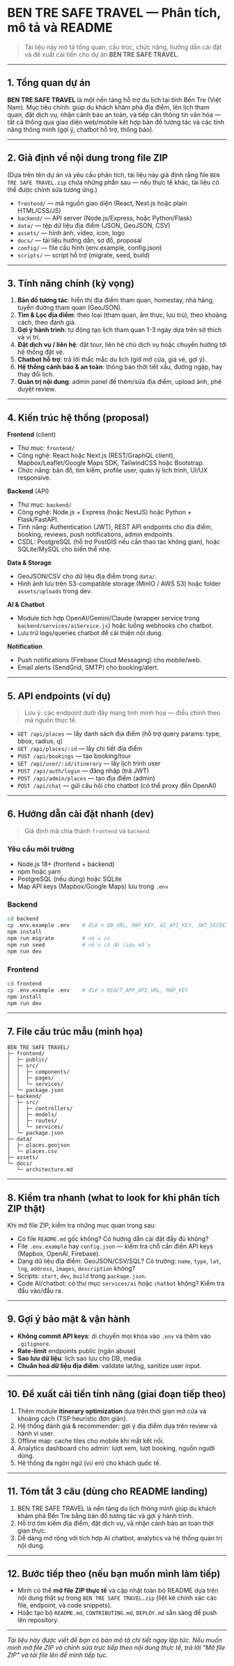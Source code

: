 # BEN TRE SAFE TRAVEL — Phân tích, mô tả và README

> Tài liệu này mô tả tổng quan, cấu trúc, chức năng, hướng dẫn cài đặt và đề xuất cải tiến cho dự án **BEN TRE SAFE TRAVEL**.

---

## 1. Tổng quan dự án

**BEN TRE SAFE TRAVEL** là một nền tảng hỗ trợ du lịch tại tỉnh Bến Tre (Việt Nam). Mục tiêu chính: giúp du khách khám phá địa điểm, lên lịch tham quan, đặt dịch vụ, nhận cảnh báo an toàn, và tiếp cận thông tin văn hóa — tất cả thông qua giao diện web/mobile kết hợp bản đồ tương tác và các tính năng thông minh (gợi ý, chatbot hỗ trợ, thông báo).

---

## 2. Giả định về nội dung trong file ZIP

(Dựa trên tên dự án và yêu cầu phân tích, tài liệu này giả định rằng file `BEN TRE SAFE TRAVEL.zip` chứa những phần sau — nếu thực tế khác, tài liệu có thể được chỉnh sửa tương ứng.)

* `frontend/` — mã nguồn giao diện (React, Next.js hoặc plain HTML/CSS/JS)
* `backend/` — API server (Node.js/Express, hoặc Python/Flask)
* `data/` — tệp dữ liệu địa điểm (JSON, GeoJSON, CSV)
* `assets/` — hình ảnh, video, icon, logo
* `docs/` — tài liệu hướng dẫn, sơ đồ, proposal
* `config/` — file cấu hình (env.example, config.json)
* `scripts/` — script hỗ trợ (migrate, seed, build)

---

## 3. Tính năng chính (kỳ vọng)

1. **Bản đồ tương tác**: hiển thị địa điểm tham quan, homestay, nhà hàng, tuyến đường tham quan (GeoJSON).
2. **Tìm & Lọc địa điểm**: theo loại (tham quan, ẩm thực, lưu trú), theo khoảng cách, theo đánh giá.
3. **Gợi ý hành trình**: tự động tạo lịch tham quan 1-3 ngày dựa trên sở thích và vị trí.
4. **Đặt dịch vụ / liên hệ**: đặt tour, liên hệ chủ dịch vụ hoặc chuyển hướng tới hệ thống đặt vé.
5. **Chatbot hỗ trợ**: trả lời thắc mắc du lịch (giờ mở cửa, giá vé, gợi ý).
6. **Hệ thống cảnh báo & an toàn**: thông báo thời tiết xấu, đường ngập, hay thay đổi lịch.
7. **Quản trị nội dung**: admin panel để thêm/sửa địa điểm, upload ảnh, phê duyệt review.

---

## 4. Kiến trúc hệ thống (proposal)

**Frontend** (client)

* Thư mục: `frontend/`
* Công nghệ: React hoặc Next.js (REST/GraphQL client), Mapbox/Leaflet/Google Maps SDK, TailwindCSS hoặc Bootstrap.
* Chức năng: bản đồ, tìm kiếm, profile user, quản lý lịch trình, UI/UX responsive.

**Backend** (API)

* Thư mục: `backend/`
* Công nghệ: Node.js + Express (hoặc NestJS) hoặc Python + Flask/FastAPI.
* Tính năng: Authentication (JWT), REST API endpoints cho địa điểm, booking, reviews, push notifications, admin endpoints.
* CSDL: PostgreSQL (hỗ trợ PostGIS nếu cần thao tác không gian), hoặc SQLite/MySQL cho biến thể nhẹ.

**Data & Storage**

* GeoJSON/CSV cho dữ liệu địa điểm trong `data/`.
* Hình ảnh lưu trên S3-compatible storage (MinIO / AWS S3) hoặc folder `assets/uploads` trong dev.

**AI & Chatbot**

* Module tích hợp OpenAI/Gemini/Claude (wrapper service trong `backend/services/aiService.js`) hoặc luồng webhooks cho chatbot.
* Lưu trữ logs/queries chatbot để cải thiện nội dung.

**Notification**

* Push notifications (Firebase Cloud Messaging) cho mobile/web.
* Email alerts (SendGrid, SMTP) cho booking/alert.

---

## 5. API endpoints (ví dụ)

> Lưu ý: các endpoint dưới đây mang tính minh họa — điều chỉnh theo mã nguồn thực tế.

* `GET /api/places` — lấy danh sách địa điểm (hỗ trợ query params: type, bbox, radius, q)
* `GET /api/places/:id` — lấy chi tiết địa điểm
* `POST /api/bookings` — tạo booking/tour
* `GET /api/user/:id/itinerary` — lấy lịch trình user
* `POST /api/auth/login` — đăng nhập (trả JWT)
* `POST /api/admin/places` — tạo địa điểm (admin)
* `POST /api/chat` — gửi câu hỏi cho chatbot (có thể proxy đến OpenAI)

---

## 6. Hướng dẫn cài đặt nhanh (dev)

> Giả định mã chia thành `frontend` và `backend`.

### Yêu cầu môi trường

* Node.js 18+ (frontend + backend)
* npm hoặc yarn
* PostgreSQL (nếu dùng) hoặc SQLite
* Map API keys (Mapbox/Google Maps) lưu trong `.env`

### Backend

```bash
cd backend
cp .env.example .env    # điền DB_URL, MAP_KEY, AI_API_KEY, JWT_SECRET
npm install
npm run migrate         # nếu có
npm run seed            # nếu có dữ liệu mẫu
npm run dev
```

### Frontend

```bash
cd frontend
cp .env.example .env    # điền REACT_APP_API_URL, MAP_KEY
npm install
npm run dev
```

---

## 7. File cấu trúc mẫu (minh họa)

```
BEN TRE SAFE TRAVEL/
├─ frontend/
│  ├─ public/
│  ├─ src/
│  │  ├─ components/
│  │  ├─ pages/
│  │  └─ services/
│  └─ package.json
├─ backend/
│  ├─ src/
│  │  ├─ controllers/
│  │  ├─ models/
│  │  ├─ routes/
│  │  └─ services/
│  └─ package.json
├─ data/
│  ├─ places.geojson
│  └─ places.csv
├─ assets/
└─ docs/
   └─ architecture.md
```

---

## 8. Kiểm tra nhanh (what to look for khi phân tích ZIP thật)

Khi mở file ZIP, kiểm tra những mục quan trọng sau:

* Có file `README.md` gốc không? Có hướng dẫn cài đặt đầy đủ không?
* File `.env.example` hay `config.json` — kiểm tra chỗ cần điền API keys (Mapbox, OpenAI, Firebase).
* Dạng dữ liệu địa điểm: GeoJSON/CSV/SQL? Có trường: `name`, `type`, `lat`, `lng`, `address`, `images`, `description` không?
* Scripts: `start`, `dev`, `build` trong `package.json`.
* Code AI/chatbot: có thư mục `services/ai` hoặc `chatbot` không? Kiểm tra đầu vào/đầu ra.

---

## 9. Gợi ý bảo mật & vận hành

* **Không commit API keys**: di chuyển mọi khóa vào `.env` và thêm vào `.gitignore`.
* **Rate-limit** endpoints public (ngăn abuse)
* **Sao lưu dữ liệu**: lịch sao lưu cho DB, media.
* **Chuẩn hoá dữ liệu địa điểm**: validate lat/lng, sanitize user input.

---

## 10. Đề xuất cải tiến tính năng (giai đoạn tiếp theo)

1. Thêm module **itinerary optimization** dựa trên thời gian mở cửa và khoảng cách (TSP heuristic đơn giản).
2. Hệ thống đánh giá & recommender: gợi ý địa điểm dựa trên review và hành vi user.
3. Offline map: cache tiles cho mobile khi mất kết nối.
4. Analytics dashboard cho admin: lượt xem, lượt booking, nguồn người dùng.
5. Hệ thống đa ngôn ngữ (vi/ en) cho khách quốc tế.

---

## 11. Tóm tắt 3 câu (dùng cho README landing)

1. BEN TRE SAFE TRAVEL là nền tảng du lịch thông minh giúp du khách khám phá Bến Tre bằng bản đồ tương tác và gợi ý hành trình.
2. Hỗ trợ tìm kiếm địa điểm, đặt dịch vụ, và nhận cảnh báo an toàn thời gian thực.
3. Dễ dàng mở rộng với tích hợp AI chatbot, analytics và hệ thống quản trị nội dung.

---

## 12. Bước tiếp theo (nếu bạn muốn mình làm tiếp)

* Mình có thể **mở file ZIP thực tế** và cập nhật toàn bộ README dựa trên nội dung thật sự trong `BEN TRE SAFE TRAVEL.zip` (liệt kê chính xác các file, endpoint, và code snippets).
* Hoặc tạo bộ `README.md`, `CONTRIBUTING.md`, `DEPLOY.md` sẵn sàng để push lên repository.

---

*Tài liệu này được viết để bạn có bản mô tả chi tiết ngay lập tức. Nếu muốn mình mở file ZIP và chỉnh sửa trực tiếp theo nội dung thực tế, trả lời "Mở file ZIP" và tải file lên để mình tiếp tục.*
